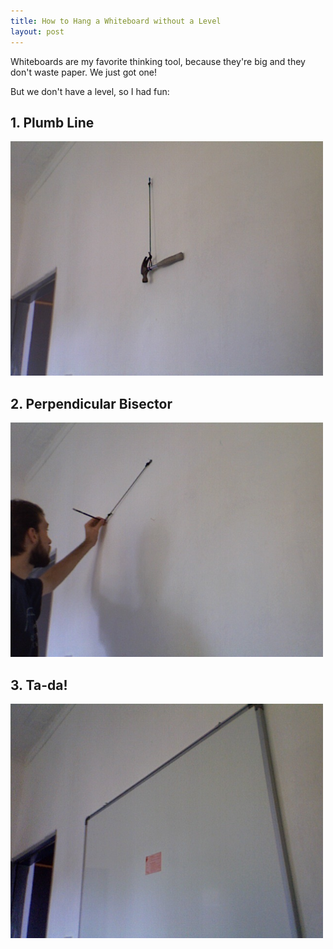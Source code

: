 ```yaml
---
title: How to Hang a Whiteboard without a Level
layout: post
---
```

Whiteboards are my favorite thinking tool, because they're big and they don't waste paper. We just got one!

But we don't have a level, so I had fun:

<h2>1. Plumb Line</h2>

<img src="/images/2007/07/25/plumb-line.jpg" width="500" height="375" alt="Plumb Line" />

<h2>2. Perpendicular Bisector</h2>

<img src="/images/2007/07/25/perpendicular-bisector.jpg" width="500" height="375" alt="Perpendicular Bisector" />

<h2>3. Ta-da!</h2>

<img src="/images/2007/07/25/level-whiteboard.jpg" width="500" height="375" alt="Level Whiteboard!" />
